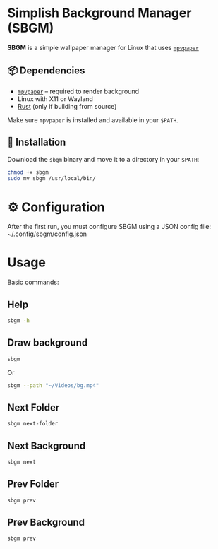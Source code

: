# Simplish Background Manager (SBGM)

**SBGM** is a simple wallpaper manager for Linux that uses [`mpvpaper`](https://github.com/GhostNaN/mpvpaper)

## 📦 Dependencies

- [`mpvpaper`](https://github.com/GhostNaN/mpvpaper) – required to render background
- Linux with X11 or Wayland
- [Rust](https://www.rust-lang.org/tools/install) (only if building from source)

Make sure `mpvpaper` is installed and available in your `$PATH`.

## 🔧 Installation

Download the `sbgm` binary and move it to a directory in your `$PATH`:

```bash
chmod +x sbgm
sudo mv sbgm /usr/local/bin/
```

# ⚙️ Configuration

After the first run, you must configure SBGM using a JSON config file: ~/.config/sbgm/config.json

# Usage

Basic commands:

## Help
```bash
sbgm -h
```

## Draw background
```bash
sbgm
```
Or
```bash
sbgm --path "~/Videos/bg.mp4"
```

## Next Folder 
```bash
sbgm next-folder
```

## Next Background
```bash
sbgm next
```

## Prev Folder
```bash
sbgm prev
```

## Prev Background
```bash
sbgm prev
```
